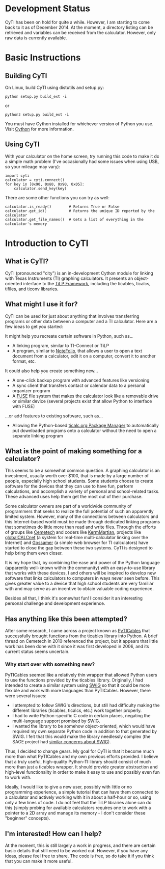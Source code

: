 Development Status
==================

CyTI has been on hold for quite a while. However, I am starting to come back to it as of December 2014. At the moment, a directory listing can be retrieved and variables can be received from the calculator. However, only raw data is currently available.

Basic Instructions
==================

Building CyTI
-------------

On Linux, build CyTI using distutils and setup.py:

    python setup.py build_ext -i

or

    python3 setup.py build_ext -i

You must have Cython installed for whichever version of Python you use. Visit [Cython][] for more information.

Using CyTI
----------

With your calculator on the home screen, try running this code to make it do a simple math problem (I've occasionally had some issues when using USB, so your mileage may vary):

    import cyti
    calculator = cyti.connect()
    for key in [0x90, 0x80, 0x90, 0x05]:
        calculator.send_key(key)

There are some other functions you can try as well:

    calculator.is_ready()        # Returns True or False
    calculator.get_id()          # Returns the unique ID reported by the calculator
    calculator.get_file_names()  # Gets a list of everything in the calculator's memory

Introduction to CyTI
====================

What is CyTI?
-------------

CyTI (pronounced "city") is an in-development Cython module for linking with Texas Instruments (TI) graphing calculators. It presents an object-oriented interface to the [TiLP Framework][], including the ticables, ticalcs, tifiles, and ticonv libraries.

What might I use it for?
------------------------

CyTI can be used for just about anything that involves transferring programs or other data between a computer and a TI calculator. Here are a few ideas to get you started:

It might help you recreate certain software in Python, such as...

* A linking program, similar to TI-Connect or TiLP
* A program, similar to [NoteFolio][], that allows a user to open a text document from a calculator, edit it on a computer, convert it to another format, etc.

It could also help you create something new...

* A one-click backup program with advanced features like versioning
* A sync client that transfers contact or calendar data to a personal organizer program
* A [FUSE][] file system that makes the calculator look like a removable drive or similar device (several projects exist that allow Python to interface with FUSE)

...or add features to existing software, such as...

* Allowing the Python-based [ticalc.org Package Manager][] to automatically put downloaded programs onto a calculator without the need to open a separate linking program

What is the point of making something for a calculator?
-------------------------------------------------------

This seems to be a somewhat common question. A graphing calculator is an investment, usually worth over $100, that is made by a large number of people, especially high school students. Some students choose to create software for the devices that they can use to have fun, perform calculations, and accomplish a variety of personal and school-related tasks. These advanced uses help them get the most out of their purchase.

Some calculator owners are part of a worldwide community of programmers that seeks to realize the full potential of such an apparently limited system. However, many of the connections between calculators and this Internet-based world must be made through dedicated linking programs that sometimes do little more than read and write files. Through the efforts of groups like [Cemetech][] and coders like [KermMartian][], projects like [globalCALCnet][] (a system for real-time multi-calculator linking over the Internet) and [Gossamer][] (a simple web browser for TI calculators) have started to close the gap between these two systems. CyTI is designed to help bring them even closer.

It is my hope that, by combining the ease and power of the Python language (apparently well-known within the community) with an easy-to-use library that works with these devices, I and others will be inspired to develop new software that links calculators to computers in ways never seen before. This gives greater value to a device that high school students are very familiar with and may serve as an incentive to obtain valuable coding experience.

Besides all that, I think it's somewhat fun! I consider it an interesting personal challenge and development experience.

Has anything like this been attempted?
--------------------------------------

After some research, I came across a project known as [PyTICables][] that successfully brought functions from the ticables library into Python. A brief thread on Cemetech in 2010 referenced the project, but it appears that little work has been done with it since it was first developed in 2006, and its current status seems uncertain.

### Why start over with something new?

PyTICables seemed like a relatively thin wrapper that allowed Python users to use the functions provided by the ticables library. Originally, I had intended to create a similar system using [SWIG][] so that it could be more flexible and work with more languages than PyTICables. However, there were several issues:

* I attempted to follow SWIG's directions, but still had difficulty making the different libraries (ticables, ticalcs, etc.) work together properly.
* I had to write Python-specific C code in certain places, negating the multi-language support promised by SWIG.
* I wanted the library to be somehow object-oriented, which would have required my own separate Python code in addition to that generated by SWIG. I felt that this would make the library needlessly complex (the SAGE project had [similar concerns about SWIG][]).

Thus, I decided to change gears. My goal for CyTI is that it become much more than what PyTICables and my own previous efforts provided. I believe that a truly useful, high-quality Python-TI library should consist of much more than just a ticables wrapper. It should provide greater abstraction and high-level functionality in order to make it easy to use and possibly even fun to work with.

Ideally, I would like to give a new user, possibly with little or no programming experience, a simple tutorial that can have them connected to a calculator and actively working with it in about a half-hour or so, using only a few lines of code. I do not feel that the TiLP libraries alone can do this (simply probing for available calculators requires one to work with a pointer to a 2D array and manage its memory - I don't consider these "beginner" concepts).

I'm interested! How can I help?
-------------------------------

At the moment, this is still largely a work in progress, and there are certain basic details that still need to be worked out. However, if you have any ideas, please feel free to share. The code is free, so do take it if you think that you can make it more useful.

<!-- Links -->
[Cemetech]: http://cemete.ch/
[Cython]: http://cython.org
[FUSE]: http://fuse.sourceforge.net/
[globalCALCnet]: http://cemete.ch/pr35
[Gossamer]: http://cemete.ch/pr37
[KermMartian]: http://resume.cemetech.net/
[NoteFolio]: http://education.ti.com/educationportal/sites/US/productDetail/us_notefolio_83_84.html
[PyTICables]: http://cemete.ch/p32274
[similar concerns about SWIG]: http://sage.math.washington.edu/tmp/sage-2.8.12.alpha0/doc/prog/node36.html
[SWIG]: http://www.swig.org/
[ticalc.org Package Manager]: http://www.ticalc.org/archives/files/fileinfo/433/43348.html
[TiLP Framework]: http://lpg.ticalc.org/prj_tilp/architecture.html
